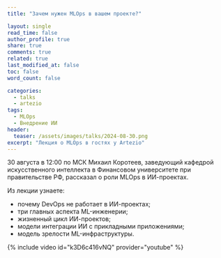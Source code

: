 ```yaml
---
title: "Зачем нужен MLOps в вашем проекте?"

layout: single
read_time: false
author_profile: true
share: true
comments: true
related: true
last_modified_at: false
toc: false
word_count: false

categories:
  - talks
  - artezio
tags:
  - MLOps
  - Внедрение ИИ
header:
  teaser: /assets/images/talks/2024-08-30.png
excerpt: "Лекция о MLOps в гостях у Artezio"
---
```


30 августа в 12:00 по МСК Михаил Коротеев, заведующий кафедрой искусственного интеллекта в Финансовом университете при правительстве РФ, рассказал о роли MLOps в ИИ-проектах. 

Из лекции узнаете:
- почему DevOps не работает в ИИ-проектах;
- три главных аспекта ML-инженерии;
- жизненный цикл ИИ-проектов;
- модели интеграции ИИ с прикладными приложениями; 
- модель зрелости ML-инфраструктуры.

{% include video id="k3D6c416vNQ" provider="youtube" %}
